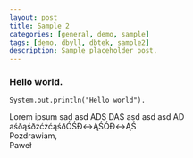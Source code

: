 ```yaml
---
layout: post
title: Sample 2
categories: [general, demo, sample]
tags: [demo, dbyll, dbtek, sample2]
description: Sample placeholder post.
---
```


### Hello world.  
```
System.out.println("Hello world").
```

Lorem ipsum sad asd ADS DAS asd asd asd AD aśðąśðźćżćąśðÓŚÐ↔ĄŚÓÐ↔ĄŚ   
Pozdrawiam,  
Paweł
